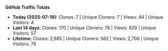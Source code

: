 
**GitHub Traffic Totals**

- **Today (2025-07-19):** Clones: 7 | Unique Cloners: 7 | Views: 44 | Unique Visitors: 4
- **Last 14 days:** Clones: 170 | Unique Cloners: 78 | Views: 829 | Unique Visitors: 57
- **Lifetime:** Clones: 2,685 | Unique Cloners: 562 | Views: 2,706 | Unique Visitors: 79
